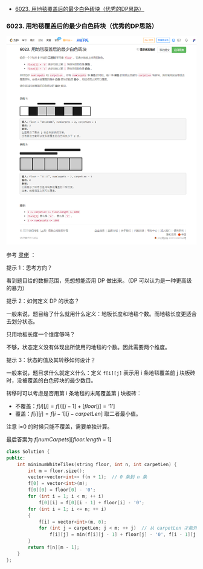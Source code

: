 
<!-- @import "[TOC]" {cmd="toc" depthFrom=1 depthTo=6 orderedList=false} -->

<!-- code_chunk_output -->

- [6023. 用地毯覆盖后的最少白色砖块（优秀的DP思路）](#6023-用地毯覆盖后的最少白色砖块优秀的dp思路)

<!-- /code_chunk_output -->

### 6023. 用地毯覆盖后的最少白色砖块（优秀的DP思路）

![](./images/leetcode-cn.com_contest_biweekly-contest-74_problems_minimum-white-tiles-after-covering-with-carpets_.png)

参考 [灵佬](https://leetcode-cn.com/problems/minimum-white-tiles-after-covering-with-carpets/solution/by-endlesscheng-pa3v/) ：

提示 1：思考方向？

看到题目给的数据范围，先想想能否用 DP 做出来。（DP 可以认为是一种更高级的暴力）

提示 2：如何定义 DP 的状态？

一般来说，题目给了什么就用什么定义：地板长度和地毯个数。而地毯长度更适合去划分状态。

只用地板长度一个维度够吗？

不够，状态定义没有体现出所使用的地毯的个数。因此需要两个维度。

提示 3：状态的值及其转移如何设计？

一般来说，题目求什么就定义什么：定义 `f[i][j]` 表示用 i 条地毯覆盖前 j 块板砖时，没被覆盖的白色砖块的最少数目。

转移时可以考虑是否用第 i 条地毯的末尾覆盖第 j 块板砖：

- 不覆盖：$f[i][j] = f[i][j-1] + [\textit{floor}[j]=\text{`1'}]$
- 覆盖：$f[i][j] = f[i-1][j-\textit{carpetLen}]$ 取二者最小值。

注意 i=0 的时候只能不覆盖，需要单独计算。

最后答案为 $f[\textit{numCarpets}][\textit{floor.length}-1]$

```cpp
class Solution {
public:
    int minimumWhiteTiles(string floor, int n, int carpetLen) {
        int m = floor.size();
        vector<vector<int>> f(n + 1);  // 0 条到 n 条
        f[0] = vector<int>(m);
        f[0][0] = floor[0] - '0';
        for (int i = 1; i < m; ++ i)
            f[0][i] = f[0][i - 1] + floor[i] - '0';
        for (int i = 1; i <= n; ++ i)
        {
            f[i] = vector<int>(m, 0);
            for (int j = carpetLen; j < m; ++ j)  // 从 carpetLen 才能开始转移（第一条毯子铺上之后）
                f[i][j] = min(f[i][j - 1] + floor[j] - '0', f[i - 1][j - carpetLen]);
        }
        return f[n][m - 1];
    }
};
```

